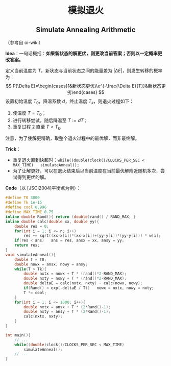 <h1 style="text-align: center"> 模拟退火 </h1>

<h2 style="text-align: center"> Simulate Annealing Arithmetic </h2>



（参考自 oi-wiki）

**Idea**：一句话概括：**如果新状态的解更优，则更改当前答案；否则以一定概率更改答案。**

定义当前温度为 $T$，新状态与当前状态之间的能量差为 $\left|\Delta E\right|$，则发生转移的概率为：
$$
P(\Delta E)=\begin{cases}1&新状态更优\\e^{-\frac{\Delta E}{T}}&新状态更劣\end{cases}
$$
设置初始温度 $T_0$，降温系数 $d$，终止温度 $T_k$，则退火过程如下：

1. 使温度 $T=T_0$；
2. 进行转移尝试，随后降温至 $T:=dT$；
3. 重复过程 $2$ 直至 $T<T_k$. 

注意，为了使解更精确，取整个退火过程中的最优解，而非最终解。

**Trick**：

- 重复退火直到快超时：`while((double)clock()/CLOCKS_PER_SEC < MAX_TIME)	simulateAnneal();`
- 为了让解更好，可以在退火结束后以当前温度在当前最优解附近随机多次，尝试得到更优的解。

**Code**（以 [JSOI2004]平衡点为例）：

```cpp
#define T0 3000
#define Tk 1e-15
#define cool 0.996
#define MAX_TIME 0.75
inline double Rand(){ return (double)rand() / RAND_MAX; }
inline double calc(double xx, double yy){
	double res = 0;
	for(int i = 1; i <= n; i++)
		res += sqrt((xx-x[i])*(xx-x[i])+(yy-y[i])*(yy-y[i])) * w[i];
	if(res < ans)	ans = res, ansx = xx, ansy = yy;
	return res;
}
void simulateAnneal(){
	double T = T0;
	double nowx = ansx, nowy = ansy;
	while(T > Tk){
		double nxtx = nowx + T * (rand()*2-RAND_MAX);
		double nxty = nowy + T * (rand()*2-RAND_MAX);
		double deltaE = calc(nxtx, nxty) - calc(nowx, nowy);
		if(Rand() < exp(-deltaE / T))	nowx = nxtx, nowy = nxty;
		T *= cool;	
	}
	for(int i = 1; i <= 1000; i++){
		double nxtx = ansx + T * (2*Rand()-1);
		double nxty = ansy + T * (2*Rand()-1);
		calc(nxtx, nxty);
	}
}

int main(){
	// ...
	while((double)clock()/CLOCKS_PER_SEC < MAX_TIME)
		simulateAnneal();
	// ...
}
```


